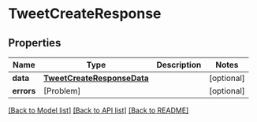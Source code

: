 # TweetCreateResponse

## Properties
Name | Type | Description | Notes
------------ | ------------- | ------------- | -------------
**data** | [**TweetCreateResponseData**](TweetCreateResponseData.md) |  | [optional] 
**errors** | [Problem] |  | [optional] 

[[Back to Model list]](../README.md#documentation-for-models) [[Back to API list]](../README.md#documentation-for-api-endpoints) [[Back to README]](../README.md)



